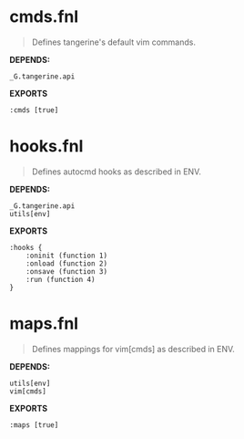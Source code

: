 # cmds.fnl
> Defines tangerine's default vim commands.

**DEPENDS:**
```
_G.tangerine.api
```

**EXPORTS**
```fennel
:cmds [true]
```

# hooks.fnl
> Defines autocmd hooks as described in ENV.

**DEPENDS:**
```
_G.tangerine.api
utils[env]
```

**EXPORTS**
```fennel
:hooks {
	:oninit (function 1)
	:onload (function 2)
	:onsave (function 3)
	:run (function 4)
}
```

# maps.fnl
> Defines mappings for vim[cmds] as described in ENV.

**DEPENDS:**
```
utils[env]
vim[cmds]
```

**EXPORTS**
```fennel
:maps [true]
```

